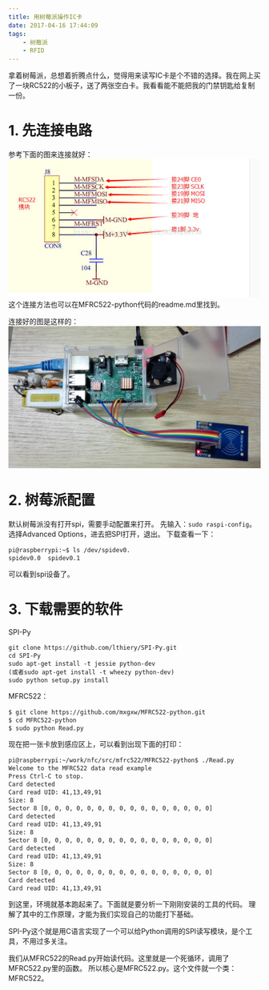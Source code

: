 ```yaml
---
title: 用树莓派操作IC卡
date: 2017-04-16 17:44:09
tags:
	- 树莓派
	- RFID
---
```

拿着树莓派，总想着折腾点什么，觉得用来读写IC卡是个不错的选择。我在网上买了一块RC522的小板子，送了两张空白卡。我看看能不能把我的门禁钥匙给复制一份。

# 1. 先连接电路
参考下面的图来连接就好：
![](/images/rpi_rc522_conn.jpg)
这个连接方法也可以在MFRC522-python代码的readme.md里找到。

连接好的图是这样的：
![](/images/photo/rpi/rpi_rc522.jpg)

# 2. 树莓派配置
默认树莓派没有打开spi，需要手动配置来打开。
先输入：`sudo raspi-config`。选择Advanced Options，进去把SPI打开，退出。
下载查看一下：
```
pi@raspberrypi:~$ ls /dev/spidev0.
spidev0.0  spidev0.1  
```
可以看到spi设备了。

# 3. 下载需要的软件
SPI-Py
```
git clone https://github.com/lthiery/SPI-Py.git
cd SPI-Py
sudo apt-get install -t jessie python-dev
(或者sudo apt-get install -t wheezy python-dev)
sudo python setup.py install
```
MFRC522：
```
$ git clone https://github.com/mxgxw/MFRC522-python.git
$ cd MFRC522-python
$ sudo python Read.py
```
现在把一张卡放到感应区上，可以看到出现下面的打印：
```
pi@raspberrypi:~/work/nfc/src/mfrc522/MFRC522-python$ ./Read.py 
Welcome to the MFRC522 data read example
Press Ctrl-C to stop.
Card detected
Card read UID: 41,13,49,91
Size: 8
Sector 8 [0, 0, 0, 0, 0, 0, 0, 0, 0, 0, 0, 0, 0, 0, 0, 0]
Card detected
Card read UID: 41,13,49,91
Size: 8
Sector 8 [0, 0, 0, 0, 0, 0, 0, 0, 0, 0, 0, 0, 0, 0, 0, 0]
Card detected
Card read UID: 41,13,49,91
Size: 8
Sector 8 [0, 0, 0, 0, 0, 0, 0, 0, 0, 0, 0, 0, 0, 0, 0, 0]
Card detected
Card read UID: 41,13,49,91
```
到这里，环境就基本跑起来了。下面就是要分析一下刚刚安装的工具的代码。
理解了其中的工作原理，才能为我们实现自己的功能打下基础。


SPI-Py这个就是用C语言实现了一个可以给Python调用的SPI读写模块，是个工具，不用过多关注。

我们从MFRC522的Read.py开始读代码。这里就是一个死循环，调用了MFRC522.py里的函数。
所以核心是MFRC522.py。这个文件就一个类：MFRC522。






